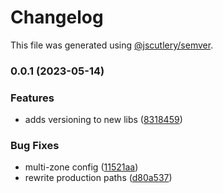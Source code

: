 # Changelog

This file was generated using [@jscutlery/semver](https://github.com/jscutlery/semver).

### 0.0.1 (2023-05-14)


### Features

* adds versioning to new libs ([8318459](https://github.com/clayton-duarte/cpd/commit/831845994399686562b5c5f8e76448efda878424))


### Bug Fixes

* multi-zone config ([11521aa](https://github.com/clayton-duarte/cpd/commit/11521aac8907452dddc54aceb5f93d9908befc46))
* rewrite production paths ([d80a537](https://github.com/clayton-duarte/cpd/commit/d80a537aca75847c8b66caf8d1845d20f4ee9227))
